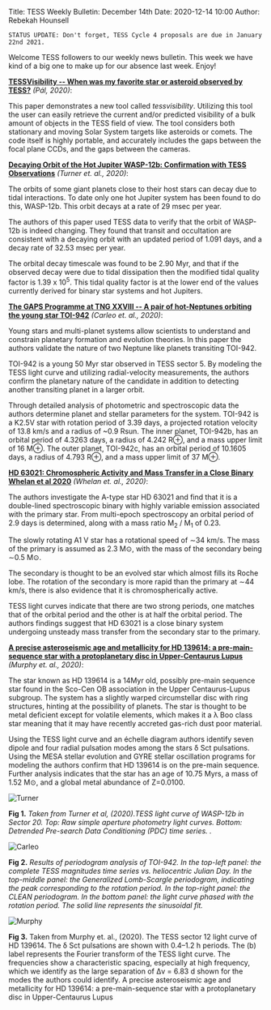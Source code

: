 Title: TESS Weekly Bulletin: December 14th
Date: 2020-12-14 10:00
Author: Rebekah Hounsell

`STATUS UPDATE: Don't forget, TESS Cycle 4 proposals are due in January 22nd 2021.`


Welcome TESS followers to our weekly news bulletin. This week we have kind of a big one to make up for our absence last week. Enjoy!

**[TESSVisibility -- When was my favorite star or asteroid observed by TESS?](https://arxiv.org/abs/2012.01173)** *(Pál, 2020)*:

This paper demonstrates a new tool called *tessvisibility*. Utilizing this tool the user can easily retrieve the current and/or predicted visibility of a bulk amount of objects in the TESS field of view. The tool considers both stationary and moving Solar System targets like asteroids or comets. The code itself is highly portable, and accurately includes the gaps between the focal plane CCDs, and the gaps between the cameras.

**[Decaying Orbit of the Hot Jupiter WASP-12b: Confirmation with TESS Observations](https://arxiv.org/abs/2012.02211)** *(Turner et. al., 2020)*:

The orbits of some giant planets close to their host stars can decay due to tidal interactions. To date only one hot Jupiter system has been found to do this, WASP-12b. This orbit decays at a rate of 29 msec per year.

The authors of this paper used TESS data to verify that the orbit of WASP-12b is indeed changing. They found that transit and occultation are consistent with a decaying orbit with an updated period of 1.091 days, and a decay rate of 32.53 msec per year.

The orbital decay timescale was found to be 2.90 Myr, and that if the observed decay were due to tidal dissipation then the modified tidal quality factor is 1.39 x 10<sup>5</sup>. This tidal quality factor is at the lower end of the values currently derived for binary star systems and hot Jupiters.


**[The GAPS Programme at TNG XXVIII -- A pair of hot-Neptunes orbiting the young star TOI-942](https://arxiv.org/abs/2011.13795)** *(Carleo et. al., 2020)*:

Young stars and multi-planet systems allow scientists to understand and constrain planetary formation and evolution theories. In this paper the authors validate the nature of two Neptune like planets transiting TOI-942.

TOI-942 is a young 50 Myr star observed in TESS sector 5. By modeling the TESS light curve and utilizing  radial-velocity measurements, the authors confirm the planetary nature of the candidate in addition to detecting another transiting planet in a larger orbit.

Through detailed analysis of photometric and spectroscopic data the authors determine planet and stellar parameters for the system. TOI-942 is a K2.5V star with rotation period of 3.39 days, a projected rotation velocity of 13.8 km/s and a radius of ~0.9 Rsun. The inner planet, TOI-942b, has an orbital period of 4.3263 days, a radius of 4.242 R⊕, and a mass upper limit of 16 M⊕. The outer planet, TOI-942c, has an orbital period of 10.1605 days, a radius of 4.793 R⊕, and a mass upper limit of 37 M⊕.

**[HD 63021: Chromospheric Activity and Mass Transfer in a Close Binary Whelan et al 2020](https://arxiv.org/abs/2011.11733)** *(Whelan et. al., 2020)*:

The authors investigate the A-type star HD 63021 and find that it is a double-lined spectroscopic binary with highly variable emission associated with the primary star. From multi-epoch spectroscopy an orbital period of 2.9 days is determined, along with a mass ratio M<sub>2</sub> / M<sub>1</sub> of 0.23.

The slowly rotating A1 V star has a rotational speed of ∼34 km/s. The mass of the primary is assumed as 2.3 M⊙, with the mass of the secondary being ∼0.5 M⊙.

The secondary is thought to be an evolved star which almost fills its Roche lobe. The rotation of the secondary is more rapid than the primary at ∼44 km/s, there is also evidence that it is chromospherically active.

TESS light curves indicate that there are two strong periods, one matches that of the orbital period and the other is at half the orbital period. The authors findings suggest that HD 63021 is a close binary system undergoing unsteady mass transfer from the secondary star to the primary.


**[A precise asteroseismic age and metallicity for HD 139614: a pre-main-sequence star with a protoplanetary disc in Upper-Centaurus Lupus](https://arxiv.org/abs/2011.11821)** *(Murphy et. al., 2020)*:

The star known as HD 139614 is a 14Myr old, possibly pre-main sequence star found in the Sco-Cen OB association in the Upper Centaurus-Lupus subgroup. The system has a slightly warped circumstellar disc with ring structures, hinting at the possibility of planets. The star is thought to be metal deficient except for volatile elements, which makes it a λ Boo class star meaning that it may have recently accreted gas-rich dust poor material.

Using the TESS light curve and an échelle diagram authors identify seven dipole and four radial pulsation modes among the stars δ Sct pulsations. Using the MESA stellar evolution and GYRE stellar oscillation programs for modeling the authors confirm that HD 139614 is on the pre-main sequence. Further analysis indicates that the star has an age of 10.75 Myrs, a mass of 1.52 M⊙, and a global metal abundance of Z=0.0100. 

![Turner](images/Turner.png)

**Fig 1.** *Taken from Turner et al, (2020).TESS light curve of WASP-12b in Sector 20. Top: Raw simple aperture photometry light curves. Bottom: Detrended Pre-search Data Conditioning (PDC) time series. .*

![Carleo](images/Carleo.png)

**Fig 2.** *Results of periodogram analysis of TOI-942. In the top-left panel: the complete TESS magnitudes time series vs. heliocentric Julian Day. In the top-middle panel: the Generalized Lomb-Scargle periodogram, indicating the peak corresponding to the rotation period. In the top-right panel: the CLEAN periodogram. In the bottom panel: the light curve phased with the rotation period. The solid line represents the sinusoidal fit.*

![Murphy](images/Murphy.png)

**Fig 3.** Taken from Murphy et. al., (2020). The TESS sector 12 light curve of HD 139614. The δ Sct pulsations are shown with 0.4–1.2 h periods. The (b) label represents the Fourier transform of the TESS light curve. The frequencies show a characteristic spacing, especially at high frequency, which we identify as the large separation of Δv = 6.83 d shown for the modes the authors could identify. A precise asteroseismic age and metallicity for HD 139614: a pre-main-sequence star with a protoplanetary disc in Upper-Centaurus Lupus

